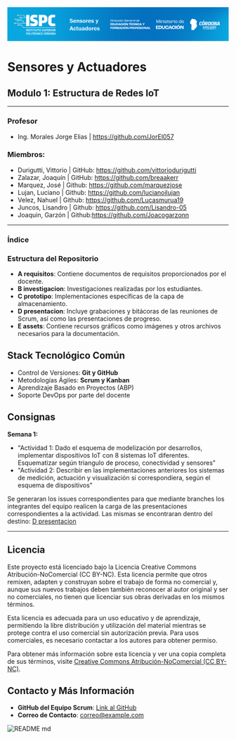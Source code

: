 <img src="./Trabajo-Practico_N1/E recursos/caratula.png">

# Sensores y Actuadores

## Modulo 1: Estructura de Redes IoT 

----------------------

### Profesor
- Ing. Morales Jorge Elias | https://github.com/JorEl057

### Miembros:
- Durigutti, Vittorio | GitHub: https://github.com/vittoriodurigutti
- Zalazar, Joaquín | GitHub: https://github.com/breaakerr
- Marquez, José | Github: https://github.com/marquezjose
- Lujan, Luciano | Github: https://github.com/lucianoilujan
- Velez, Nahuel | Github: https://github.com/Lucasmurua19
- Juncos, Lisandro | Github: https://github.com/Lisandro-05
- Joaquin, Garzón | Github:https://github.com/Joacogarzonn

----------------------

### Índice

### Estructura del Repositorio

- **A requisitos**: Contiene documentos de requisitos proporcionados por el docente.
- **B investigacion**: Investigaciones realizadas por los estudiantes.
- **C prototipo**: Implementaciones específicas de la capa de almacenamiento.
- **D presentacion**: Incluye grabaciones y bitácoras de las reuniones de Scrum, así como las presentaciones de progreso.
- **E assets**: Contiene recursos gráficos como imágenes y otros archivos necesarios para la documentación.

## Stack Tecnológico Común

- Control de Versiones: **Git y GitHub**
- Metodologías Ágiles: **Scrum y Kanban**
- Aprendizaje Basado en Proyectos (ABP)
- Soporte DevOps por parte del docente

## Consignas
**Semana 1:**
- "Actividad 1: Dado el esquema de modelización por desarrollos, implementar dispositivos IoT con 8 sistemas IoT diferentes. Esquematizar según triangulo de proceso, conectividad y sensores"
- "Actividad 2: Describir en las implementaciones anteriores los sistemas de medición, actuación y visualización si correspondiera, según el esquema de dispositivos"

Se generaran los issues correspondientes para que mediante branches los integrantes del equipo realicen la carga de las presentaciones correspondientes a la actividad. 
Las mismas se encontraran dentro del destino: [D presentacion](/D%20presentacion/)

----------------------
## Licencia

Este proyecto está licenciado bajo la Licencia Creative Commons Atribución-NoComercial (CC BY-NC). Esta licencia permite que otros remixen, adapten y construyan sobre el trabajo de forma no comercial y, aunque sus nuevos trabajos deben también reconocer al autor original y ser no comerciales, no tienen que licenciar sus obras derivadas en los mismos términos.

Esta licencia es adecuada para un uso educativo y de aprendizaje, permitiendo la libre distribución y utilización del material mientras se protege contra el uso comercial sin autorización previa. Para usos comerciales, es necesario contactar a los autores para obtener permiso.

Para obtener más información sobre esta licencia y ver una copia completa de sus términos, visite [Creative Commons Atribución-NoComercial (CC BY-NC)](https://creativecommons.org/licenses/by-nc/4.0/).

## Contacto y Más Información

- **GitHub del Equipo Scrum**: [Link al GitHub](https://github.com/equipo_scrum)
- **Correo de Contacto**: [correo@example.com](mailto:correo@example.com)


![README md](https://github.com/user-attachments/assets/c24f476f-6660-442c-9bff-8f9ec52ce9c5)
